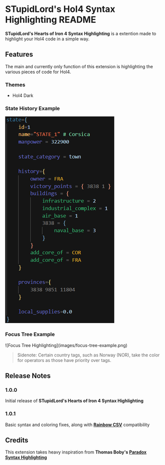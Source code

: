 # STupidLord's HoI4 Syntax Highlighting README

**STupidLord's Hearts of Iron 4 Syntax Highlighting** is a extention made to highlight your HoI4 code in a simple way.

## Features

The main and currently only function of this extension is highlighting the various pieces of code for HoI4.

### Themes
- HoI4 Dark

### State History Example
![State History Highlighting](images/state-history-example.png)

### Focus Tree Example
\!\[Focus Tree Highlighting\]\(images/focus-tree-example.png\)

> Sidenote: Certain country tags, such as Norway \(NOR\), take the color for operators as those have priority over tags.

## Release Notes

### 1.0.0

Initial release of **STupidLord's Hearts of Iron 4 Syntax Highlighting**

### 1.0.1

Basic syntax and coloring fixes, along with **[Rainbow CSV](https://marketplace.visualstudio.com/items?itemName=mechatroner.rainbow-csv)** compatibility

## Credits

This extension takes heavy inspiration from **Thomas Boby's [Paradox Syntax Highlighting](https://github.com/cwtools/paradox-syntax)**